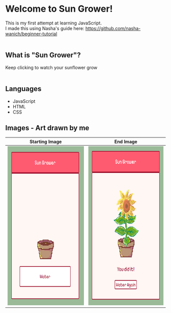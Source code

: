 # Welcome to Sun Grower! <br>
This is my first attempt at learning JavaScript. <br>
I made this using Nasha's guide here: https://github.com/nasha-wanich/beginner-tutorial
<br>
<br>

## What is "Sun Grower"? <br>
Keep clicking to watch your sunflower grow
<br>
<br>

## Languages <br>
- JavaScript
- HTML 
- CSS

## Images - Art drawn by me
| Starting Image | End Image |
|---|---|
| <img width="300" height="500" alt="image" src="/displayImages/image1.png" /> | <img width="300" height="500" alt="image" src="/displayImages/image2.png" /> |